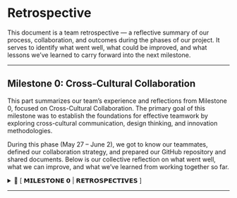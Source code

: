 # Retrospective

This document is a team retrospective — a reflective summary of our process, collaboration,
and outcomes during the phases of our project. It serves to identify what
went well, what could be improved, and what lessons we’ve learned to carry forward
into the next milestone.

---

## Milestone 0: Cross-Cultural Collaboration

This part summarizes our team’s experience and reflections from
Milestone 0, focused on Cross-Cultural Collaboration. The primary goal of this milestone
was to establish the foundations for effective teamwork by exploring cross-cultural
communication, design thinking, and innovation methodologies.

During this phase (May 27 – June 2), we got to know our teammates, defined our collaboration
strategy, and prepared our GitHub repository and shared documents. Below is our
collective reflection on what went well, what we can improve, and what we’ve learned
from working together so far.

<!--Using markdownlint-disable MD033 to allow inline HTML for collapsible sections
in Markdown. -->
<!-- markdownlint-disable MD033 -->
<details>
<summary>📝 [ 𝗠𝗜𝗟𝗘𝗦𝗧𝗢𝗡𝗘 𝟬 | 𝗥𝗘𝗧𝗥𝗢𝗦𝗣𝗘𝗖𝗧𝗜𝗩𝗘𝗦 ]</summary>

### 🔴 Stop Doing

- Overthinking or overplanning that slows down actual work progress.
- Spending too much time on planning instead of taking action.
- Being inactive for long periods without informing the team in advance, which
can unintentionally disrupt collaboration.
  
### 🟢 Continue Doing

- Communicating clearly and respectfully across time zones and cultures.
- Using collaborative tools like GitHub Projects and shared documents to stay organized.
- Using a shared space (like a Slack channel or Discord) for quick questions and
updates.
- Supporting each other in setting up the repository and assigning roles.
- Having open discussions for project process.

### 🟡 Start Doing

- Establishing a regular check-in schedule to keep everyone aligned.
- Inform the group in advance if you expect to be unavailable or less responsive,
so the team can adjust plans accordingly.
- Adding brief summaries after each meeting to make sure we’re all on the same page.

### 💡 Lessons Learned

- Cross-cultural collaboration requires patience and active listening, especially
early on.
- Setting up solid foundations (norms, communication plans, etc.) helps avoid
misunderstandings later.
- Effective communication is essential for successful collaboration.
- Having structure (like milestones and a project board) from the beginning helps
reduce stress.

### 📊 Strategy vs. Board

1.What parts of our plan went as expected?

- We successfully met our group and set up the foundational structure of our project
repository on GitHub.
- We created and agreed upon key collaboration documents: group norms, communication
plan, constraints, and learning goals.
- The project board was organized with the required milestones and basic task cards,
as planned.
- Communication was open and respectful, enabling faster resolution of blockers.
- We maintained consistent stand-ups that helped sync progress and distribute
  tasks evenly as possible.

2.What parts of our plan did not work out?

- Coordinating schedules across time zones was more difficult than anticipated.
- Roles were not fully assigned effectively, and not every member was able to contribute
to the tasks due to other personal commitments.
- Some team members, including myself, struggled with balancing individual tasks
  with team support.

3.Did you need to add things that weren't in your strategy?

- Yes, we needed to create a more detailed schedule that includes task assignments
 for each person and clear deadlines. This would help improve task ownership and
 keep everyone aligned.
  
4.Or remove extra steps?

- There weren't any extra steps.

### 👤 Individual Retrospectives

Member 1: Banu Özyılmaz

- Contributions

  - Participated actively in initial group meetings and discussions.
  - Contributed to drafting and editing the collaboration readme file and
  retrospective file.
  - Provided feedback and edits to team members’ contributions in shared docs.

- Challenges

  - Adjusting to different time zones and response times.
  - Balancing this milestone with other responsibilities required extra planning.

- Progress

  - Gained a better understanding of the value of defining constraints and
  expectations early.
  - Improved skills in async collaboration and version control using GitHub.
  - Felt more confident in working across cultures and establishing shared goals
  with a diverse team.

Member 2: Muhammad Shahroz

- Contributions

  - Broke the ice with teammates and made sure everyone was added to the group
  chat and repo.
  - Double-checked our GitHub setup and helped iron out any access issues.
  
- Challenges  

  - Figuring out everyone’s availability with the time differences took some back-and-forth.
  - Needed to quickly learn new collaboration tools and adapt to the team’s workflow.

- Progress

  - Started building a routine for team updates and keeping tasks transparent.
  - Feel good about the team’s openness and ready to take on more technical work
  in the next phase.

Member 3: Amro Mohamed

- Contributions
  
  - Adjusted repository settings to streamline workflow and maintain project organization.
  - Contributed to drafting and editing the learning goals file.
  - Collaborated effectively with team members.
  - Planned and hosted the team video meetings.

- Challenges
  
  - Occasional misalignment on task priorities caused rework and delays.
  - Some team members, including myself, struggled with balancing individual tasks
  with team support.

- Progress
  
  - Learned to be more proactive in communicating.  
  - Improved at using tools like Git, and Slack for better team coordination.
  - Gained a deeper appreciation for the diversity of skills within the team.

Member 4: Azza Omer

- Contributions
  
  - Collaborated with the team by sharing my opinions, encouraging others in a
  positive way.
  - Actively attending meetings.
  - Contributed to drafting and editing the constraints file.

- Challenges
  
  - There was no clear plan for task distribution or tracking, which made it
  harder to know who was responsible for what.
  - Time zone differences affected participation and limited the ability to share
  feedback effectively.
  - Felt the need to be more involved in team activities.
  
- Progress
  
  - Became more comfortable using GitHub and VS Code.
  - Found that having a clear plan helped reduce overthinking and anxiety.
  - Improved in showcasing more of my skills .
  - Became more open to listening to different perspectives from team members.

Member 5:

- Contributions
  
  -

- Challenges
  
  -
- Progress
  
  -

</details>
<!-- markdownlint-enable MD033 -->

---
